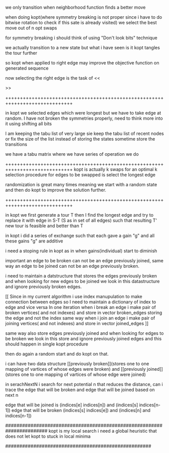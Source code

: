 we only transition when neighborhood function finds a better move

when doing kopt(where symmetry breaking is not proper since i have to do bitwise rotation to check if this sate is already visited) we select the best move out of n opt swaps

for symmetry breaking i should think of using "Don't look bits" technique

we actually transition to a new state
but what i have seen is it kopt tangles the tour further

so kopt when applied to right edge may improve the objective function on generated sequence

now selecting the right edge is the task of <<<search algorithm>>>

+++++++++++++++++++++++++++++++++++++++++++++++++++++++++++++++++++++++++++++

in kopt we selected edges which were longest but we have to take edge at random.
I have not broken the symmetries properly, need to think more into it using shifting all bits

I am keeping the tabu list of very large sie keep the tabu list of recent nodes or fix the size of the list
instead of storing the states sometime store the transitions

we have a tabu matrix where we have series of operation we do 

+++++++++++++++++++++++++++++++++++++++++++++++++++++++++++++++++++++++++++++
kopt is actually k swaps for an optimal k
selection procedure for edges to be swapped is select the longest edge

randomization is great many times meaning we start with a random state and then do 
kopt to improve the solution further.

+++++++++++++++++++++++++++++++++++++++++++++++++++++++++++++++++++++++++++++

in kopt we first generate a tour T then I find the longest edge and try to replace it with edge in S-T
(S as in set of all edges) such that resulting T' new tour is feasible and better than T

in kopt i did a series of exchange such that each gave a gain "g" and all these gains "g" are
additive

i need a stoping rule in kopt as in when gains(individual) start to diminish  

important an edge to be broken can not be an edge previously joined,
same way an edge to be joined can not be an edge previously broken.

i need to maintain a datstructure that stores the edges previously broken
and when looking for new edges to be joined we look in this datastructure and ignore previously broken edges.

[[
  Since in my current algorithm i use index manupulation to make connection between edges
  so I need to maintain a dictionary of index to edge and vice versa
  In one iteration
  when i break an edge i make pair of broken vertices( and not indexes) and store in vector broken_edges storing the edge and not the index
  same way when i join an edge i make pair of joining vertices( and not indexes) and store in vector joined_edges
]]

same way also store edges previously joined and when looking for edges to be broken we look in this store
and ignore previously joined edges and this should happen in single kopt procedure

then do again a random start and do kopt on that.

i can have two data structure [[previously broken]](stores one to one mapping of vartices of whose edges were broken) and [[previously joined]](stores one to one mapping of vartices of whose edge were joined)

in serachNextN i search for next potential n that reduces the distance, can i trace the edge that will be broken and edge that will be joined based on next n

edge that will be joined is (indices[e] indices[n]) and (indices[s] indices[n-1])
edge that will be broken (indices[s] indices[e]) and (indices[n] and indices[n-1])


#######################################################################
kopt is my local search
i need a global heuristic that does not let kopt to stuck in local minima

####################################################

